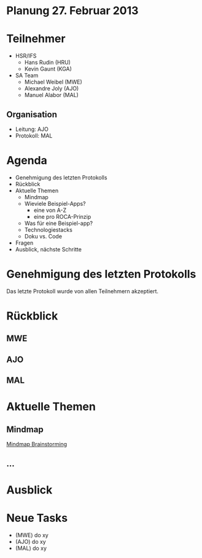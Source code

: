 # Planung 27. Februar 2013

# Teilnehmer
* HSR/IFS
	- Hans Rudin (HRU)
	- Kevin Gaunt (KGA)
* SA Team
	- Michael Weibel (MWE)
	- Alexandre Joly (AJO)
	- Manuel Alabor (MAL)

## Organisation
* Leitung: AJO
* Protokoll: MAL

# Agenda
* Genehmigung des letzten Protokolls
* Rückblick
* Aktuelle Themen
	- Mindmap
	- Wieviele Beispiel-Apps?
		- eine von A-Z
		- eine pro ROCA-Prinzip
	- Was für eine Beispiel-app?
	- Technologiestacks
	- Doku vs. Code
* Fragen
* Ausblick, nächste Schritte


# Genehmigung des letzten Protokolls
Das letzte Protokoll wurde von allen Teilnehmern akzeptiert.

# Rückblick
## MWE

## AJO

## MAL


# Aktuelle Themen
## Mindmap
[Mindmap Brainstorming](attachments/Mindmap_Architekturkonzepte_moderner_Web.pdf)

## ...


# Ausblick


# Neue Tasks
* (MWE) do xy
* (AJO) do xy
* (MAL) do xy